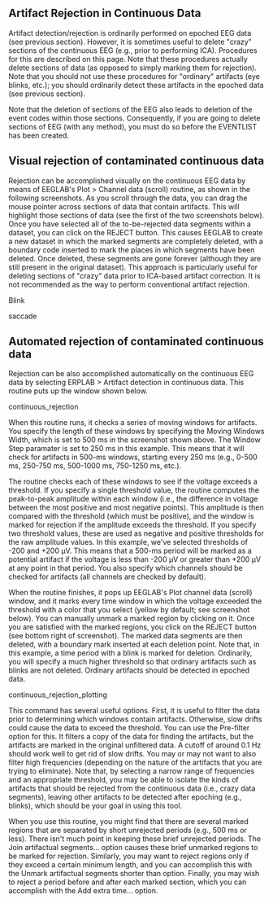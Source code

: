 ## Artifact Rejection in Continuous Data
Artifact detection/rejection is ordinarily performed on epoched EEG data (see previous section). However, it is sometimes useful to delete "crazy" sections of the continuous EEG (e.g., prior to performing ICA). Procedures for this are described on this page. Note that these procedures actually delete sections of data (as opposed to simply marking them for rejection).  Note that you should not use these procedures for "ordinary" artifacts (eye blinks, etc.); you should ordinarily detect these artifacts in the epoched data (see previous section).

Note that the deletion of sections of the EEG also leads to deletion of the event codes within those sections.  Consequently, if you are going to delete sections of EEG (with any method), you must do so before the EVENTLIST has been created.

## Visual rejection of contaminated continuous data
Rejection can be accomplished visually on the continuous EEG data by means of EEGLAB's Plot > Channel data (scroll) routine, as shown in the following screenshots.  As you scroll through the data, you can drag the mouse pointer across sections of data that contain artifacts.  This will highlight those sections of data (see the first of the two screenshots below).  Once you have selected all of the to-be-rejected data segments within a dataset, you can click on the REJECT button.  This causes EEGLAB to create a new dataset in which the marked segments are completely deleted, with a boundary code inserted to mark the places in which segments have been deleted.  Once deleted, these segments are gone forever (although they are still present in the original dataset).  This approach is particularly useful for deleting sections of "crazy" data prior to ICA-based artifact correction.  It is not recommended as the way to perform conventional artifact rejection.

Blink

saccade

## Automated rejection of contaminated continuous data
Rejection can be also accomplished automatically on the continuous EEG data by selecting ERPLAB > Artifact detection in continuous data.  This routine puts up the window shown below.

continuous_rejection

When this routine runs, it checks a series of moving windows for artifacts. You specify the length of these windows by specifying the Moving Windows Width, which is set to 500 ms in the screenshot shown above. The Window Step paramater is set to 250 ms in this example. This means that it will check for artifacts in 500-ms windows, starting every 250 ms (e.g., 0-500 ms, 250-750 ms, 500-1000 ms, 750-1250 ms, etc.).

The routine checks each of these windows to see if the voltage exceeds a threshold. If you specify a single threshold value, the routine computes the peak-to-peak amplitude within each window (i.e., the difference in voltage between the most positive and most negative points).  This amplitude is then compared with the threshold (which must be positive), and the window is marked for rejection if the amplitude exceeds the threshold.  If you specify two threshold values, these are used as negative and positive thresholds for the raw amplitude values. In this example, we've selected thresholds of -200 and +200 µV. This means that a 500-ms period will be marked as a potential artifact if the voltage is less than -200 µV or greater than +200 µV at any point in that period. You also specify which channels should be checked for artifacts (all channels are checked by default).

When the routine finishes, it pops up EEGLAB's Plot channel data (scroll) window, and it marks every time window in which the voltage exceeded the threshold with a color that you select (yellow by default; see screenshot below). You can manually unmark a marked region by clicking on it. Once you are satisfied with the marked regions, you click on the REJECT button (see bottom right of screenshot). The marked data segments are then deleted, with a boundary mark inserted at each deletion point. Note that, in this example, a time period with a blink is marked for deletion. Ordinarily, you will specify a much higher threshold so that ordinary artifacts such as blinks are not deleted. Ordinary artifacts should be detected in epoched data.

continuous_rejection_plotting

This command has several useful options. First, it is useful to filter the data prior to determining which windows contain artifacts. Otherwise, slow drifts could cause the data to exceed the threshold. You can use the Pre-filter option for this. It filters a copy of the data for finding the artifacts, but the artifacts are marked in the original unfiltered data. A cutoff of around 0.1 Hz should work well to get rid of slow drifts. You may or may not want to also filter high frequencies (depending on the nature of the artifacts that you are trying to eliminate). Note that, by selecting a narrow range of frequencies and an appropriate threshold, you may be able to isolate the kinds of artifacts that should be rejected from the continuous data (i.e., crazy data segments), leaving other artifacts to be detected after epoching (e.g., blinks), which should be your goal in using this tool.

When you use this routine, you might find that there are several marked regions that are separated by short unrejected periods (e.g., 500 ms or less). There isn't much point in keeping these brief unrejected periods. The Join artifactual segments... option causes these brief unmarked regions to be marked for rejection. Similarly, you may want to reject regions only if they exceed a certain minimum length, and you can accomplish this with the Unmark artifactual segments shorter than option. Finally, you may wish to reject a period before and after each marked section, which you can accomplish with the Add extra time... option.